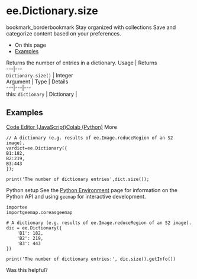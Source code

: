  
#  ee.Dictionary.size
bookmark_borderbookmark Stay organized with collections  Save and categorize content based on your preferences.
  * On this page
  * [Examples](https://developers.google.com/earth-engine/apidocs/ee-dictionary-size#examples)


Returns the number of entries in a dictionary.
Usage | Returns  
---|---  
`Dictionary.size()` | Integer  
Argument | Type | Details  
---|---|---  
this: `dictionary` | Dictionary |   
## Examples
[Code Editor (JavaScript)](https://developers.google.com/earth-engine/apidocs/ee-dictionary-size#code-editor-javascript-sample)[Colab (Python)](https://developers.google.com/earth-engine/apidocs/ee-dictionary-size#colab-python-sample) More
```
// A dictionary (e.g. results of ee.Image.reduceRegion of an S2 image).
vardict=ee.Dictionary({
B1:182,
B2:219,
B3:443
});

print('The number of dictionary entries',dict.size());
```
Python setup
See the [ Python Environment](https://developers.google.com/earth-engine/guides/python_install) page for information on the Python API and using `geemap` for interactive development.
```
importee
importgeemap.coreasgeemap
```
```
# A dictionary (e.g. results of ee.Image.reduceRegion of an S2 image).
dic = ee.Dictionary({
    'B1': 182,
    'B2': 219,
    'B3': 443
})

print('The number of dictionary entries:', dic.size().getInfo())
```

Was this helpful?
